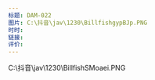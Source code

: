 ```yaml
---
标题: DAM-022
图片: C:\抖音\jav\1230\BillfishgypBJp.PNG
时时: 
链接: 
评价:
---
```


C:\抖音\jav\1230\BillfishSMoaei.PNG